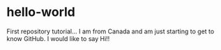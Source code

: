 # hello-world
First repository tutorial...
I am from Canada and am just starting to get to know GitHub. I would like to say Hi!!
